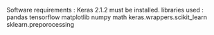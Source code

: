 
Software requirements : 
Keras 2.1.2 must be installed.
libraries used : 
pandas
tensorflow
matplotlib
numpy
math
keras.wrappers.scikit_learn
sklearn.preporocessing
